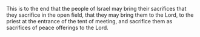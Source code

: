 This is to the end that the people of Israel may bring their sacrifices that they sacrifice in the open field, that they may bring them to the Lord, to the priest at the entrance of the tent of meeting, and sacrifice them as sacrifices of peace offerings to the Lord.
